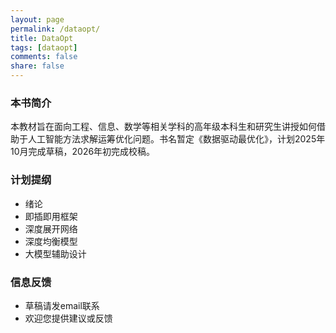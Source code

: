 ```yaml
---
layout: page
permalink: /dataopt/
title: DataOpt
tags: [dataopt]
comments: false
share: false
---
```



### 本书简介
本教材旨在面向工程、信息、数学等相关学科的高年级本科生和研究生讲授如何借助于人工智能方法求解运筹优化问题。书名暂定《数据驱动最优化》，计划2025年10月完成草稿，2026年初完成校稿。


### 计划提纲
* 绪论 <br>
* 即插即用框架   <br>
* 深度展开网络   <br>
* 深度均衡模型   <br>
* 大模型辅助设计 <br>



### 信息反馈
* 草稿请发email联系
* 欢迎您提供建议或反馈

